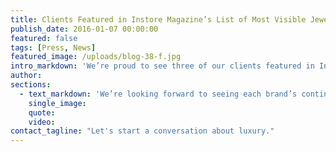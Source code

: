 ```yaml
---
title: Clients Featured in Instore Magazine’s List of Most Visible Jewelry Brands
publish_date: 2016-01-07 00:00:00
featured: false
tags: [Press, News]
featured_image: /uploads/blog-38-f.jpg
intro_markdown: 'We’re proud to see three of our clients featured in Instore Magazine’s list of "The 150 Most Visible Jewelry Brands In America". Effy, Assael and Kimberly McDonald were each featured for their brand building and visibility efforts in 2015.​'
author:
sections:
  - text_markdown: 'We’re looking forward to seeing each brand’s continued success as we begin 2016, as well as sharing new work to come!​'
    single_image:
    quote:
    video:
contact_tagline: "Let's start a conversation about luxury."
---
```



